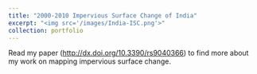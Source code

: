 ```yaml
---
title: "2000-2010 Impervious Surface Change of India"
excerpt: "<img src='/images/India-ISC.png'>"
collection: portfolio
---
```

Read my paper (<http://dx.doi.org/10.3390/rs9040366>) to find more about my work on mapping impervious surface change.
